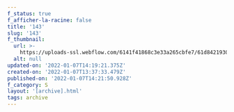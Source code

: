 ```yaml
---
f_status: true
f_afficher-la-racine: false
title: '143'
slug: '143'
f_thumbnail:
  url: >-
    https://uploads-ssl.webflow.com/6141f41868c3e33a265cbfe7/61d84219309b95621aa68834_143.jpg
  alt: null
updated-on: '2022-01-07T14:19:21.375Z'
created-on: '2022-01-07T13:37:33.479Z'
published-on: '2022-01-07T14:21:50.928Z'
f_category: S
layout: '[archive].html'
tags: archive
---
```



